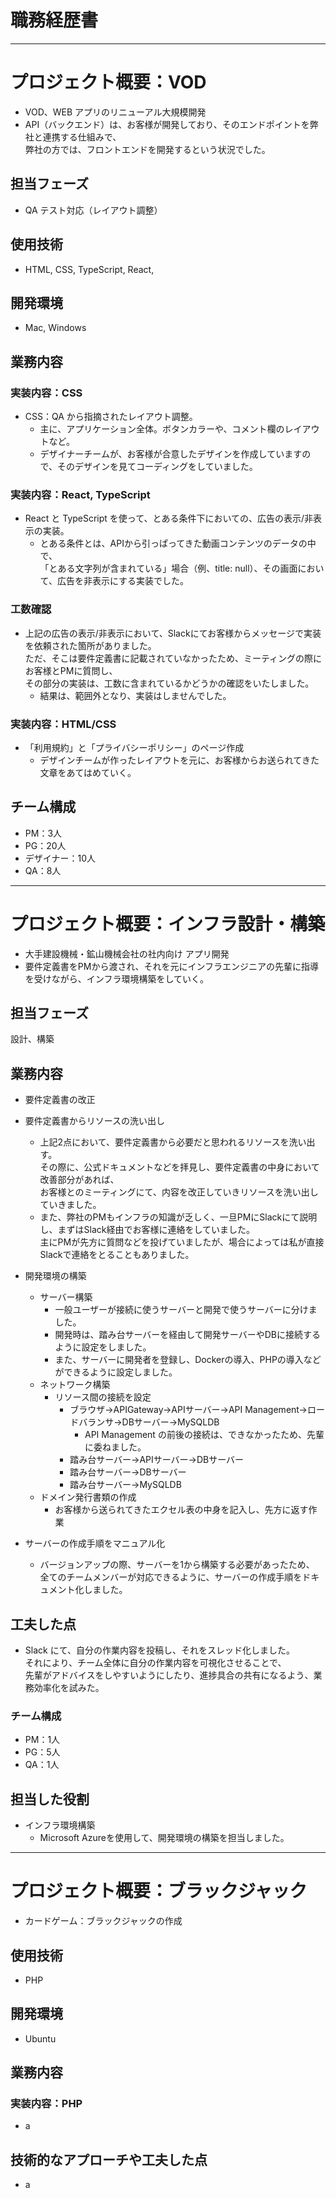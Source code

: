 # 職務経歴書
---
# プロジェクト概要：VOD
- VOD、WEB アプリのリニューアル大規模開発
- API（バックエンド）は、お客様が開発しており、そのエンドポイントを弊社と連携する仕組みで、<br>
弊社の方では、フロントエンドを開発するという状況でした。

## 担当フェーズ
- QA テスト対応（レイアウト調整）

## 使用技術
- HTML, CSS, TypeScript, React, 

## 開発環境
- Mac, Windows

## 業務内容
### 実装内容：CSS
- CSS：QA から指摘されたレイアウト調整。
   - 主に、アプリケーション全体。ボタンカラーや、コメント欄のレイアウトなど。
   - デザイナーチームが、お客様が合意したデザインを作成していますので、そのデザインを見てコーディングをしていました。

### 実装内容：React, TypeScript
- React と TypeScript を使って、とある条件下においての、広告の表示/非表示の実装。
    - とある条件とは、APIから引っぱってきた動画コンテンツのデータの中で、<br>「とある文字列が含まれている」場合（例、title: null）、その画面において、広告を非表示にする実装でした。

### 工数確認
- 上記の広告の表示/非表示において、Slackにてお客様からメッセージで実装を依頼された箇所がありました。<br>ただ、そこは要件定義書に記載されていなかったため、ミーティングの際にお客様とPMに質問し、<br>その部分の実装は、工数に含まれているかどうかの確認をいたしました。
    - 結果は、範囲外となり、実装はしませんでした。

### 実装内容：HTML/CSS
- 「利用規約」と「プライバシーポリシー」のページ作成
    - デザインチームが作ったレイアウトを元に、お客様からお送られてきた文章をあてはめていく。

## チーム構成
- PM：3人
- PG：20人
- デザイナー：10人
- QA：8人

---

# プロジェクト概要：インフラ設計・構築
- 大手建設機械・鉱山機械会社の社内向け アプリ開発
- 要件定義書をPMから渡され、それを元にインフラエンジニアの先輩に指導を受けながら、インフラ環境構築をしていく。

## 担当フェーズ
設計、構築

## 業務内容
- 要件定義書の改正
- 要件定義書からリソースの洗い出し
  - 上記2点において、要件定義書から必要だと思われるリソースを洗い出す。<br>その際に、公式ドキュメントなどを拝見し、要件定義書の中身において改善部分があれば、<br>お客様とのミーティングにて、内容を改正していきリソースを洗い出していきました。
  - また、弊社のPMもインフラの知識が乏しく、一旦PMにSlackにて説明し、まずはSlack経由でお客様に連絡をしていました。<br>主にPMが先方に質問などを投げていましたが、場合によっては私が直接Slackで連絡をとることもありました。

- 開発環境の構築
  - サーバー構築
      - 一般ユーザーが接続に使うサーバーと開発で使うサーバーに分けました。
      - 開発時は、踏み台サーバーを経由して開発サーバーやDBに接続するように設定をしました。
      - また、サーバーに開発者を登録し、Dockerの導入、PHPの導入などができるように設定しました。
  - ネットワーク構築
      - リソース間の接続を設定
        - ブラウザ->APIGateway->APIサーバー->API Management->ロードバランサ->DBサーバー->MySQLDB
          - API Management の前後の接続は、できなかったため、先輩に委ねました。
        - 踏み台サーバー->APIサーバー->DBサーバー
        - 踏み台サーバー->DBサーバー
        - 踏み台サーバー->MySQLDB
  - ドメイン発行書類の作成
      - お客様から送られてきたエクセル表の中身を記入し、先方に返す作業

- サーバーの作成手順をマニュアル化
    - バージョンアップの際、サーバーを1から構築する必要があったため、<br>全てのチームメンバーが対応できるように、サーバーの作成手順をドキュメント化しました。
  
## 工夫した点
- Slack にて、自分の作業内容を投稿し、それをスレッド化しました。<br>
  それにより、チーム全体に自分の作業内容を可視化させることで、<br>
  先輩がアドバイスをしやすいようにしたり、進捗具合の共有になるよう、業務効率化を試みた。

### チーム構成
- PM：1人
- PG：5人
- QA：1人

## 担当した役割
- インフラ環境構築
  - Microsoft Azureを使用して、開発環境の構築を担当しました。

---

# プロジェクト概要：ブラックジャック
- カードゲーム：ブラックジャックの作成

## 使用技術
- PHP

## 開発環境
- Ubuntu

## 業務内容
### 実装内容：PHP
- a

## 技術的なアプローチや工夫した点
- a
